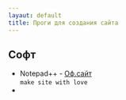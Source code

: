 ```yaml
---
layaut: default
title: Проги для создания сайта
---
```


## Софт
* Notepad++ - [Оф.сайт](http://https://notepad-plus-plus.org/download/)  
`make site with love`
* 
